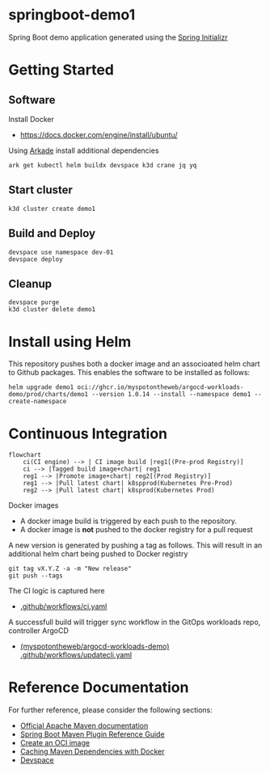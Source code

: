 # springboot-demo1

Spring Boot demo application generated using the [Spring Initializr](https://start.spring.io/)

# Getting Started

## Software

Install Docker

* https://docs.docker.com/engine/install/ubuntu/

Using [Arkade](https://arkade.dev/) install additional dependencies

```
ark get kubectl helm buildx devspace k3d crane jq yq 
```

## Start cluster

```
k3d cluster create demo1
```

## Build and Deploy

```
devspace use namespace dev-01
devspace deploy
```

## Cleanup

```
devspace purge
k3d cluster delete demo1
```

# Install using Helm

This repository pushes both a docker image and an associoated helm chart to Github packages. This enables the software to be installed as follows:

```
helm upgrade demo1 oci://ghcr.io/myspotontheweb/argocd-workloads-demo/prod/charts/demo1 --version 1.0.14 --install --namespace demo1 --create-namespace
```

# Continuous Integration

```mermaid
flowchart 
    ci(CI engine) --> | CI image build |reg1[(Pre-prod Registry)]
    ci --> |Tagged build image+chart| reg1
    reg1 --> |Promote image+chart| reg2[(Prod Registry)]
    reg1 --> |Pull latest chart| k8spprod(Kubernetes Pre-Prod)
    reg2 --> |Pull latest chart| k8sprod(Kubernetes Prod)
```

Docker images

* A docker image build is triggered by each push to the repository.
* A docker image is **not** pushed to the docker registry for a pull request

A new version is generated by pushing a tag as follows. This will result in an additional helm chart being pushed to Docker registry

```
git tag vX.Y.Z -a -m "New release"
git push --tags
```

The CI logic is captured here

* [.github/workflows/ci.yaml](.github/workflows/ci.yaml)

A successfull build will trigger sync workflow in the GitOps workloads repo, controller ArgoCD

* [(myspotontheweb/argocd-workloads-demo) .github/workflows/updatecli.yaml](https://github.com/myspotontheweb/argocd-workloads-demo/blob/main/.github/workflows/updatecli.yaml)

# Reference Documentation
For further reference, please consider the following sections:

* [Official Apache Maven documentation](https://maven.apache.org/guides/index.html)
* [Spring Boot Maven Plugin Reference Guide](https://docs.spring.io/spring-boot/docs/3.0.6/maven-plugin/reference/html/)
* [Create an OCI image](https://docs.spring.io/spring-boot/docs/3.0.6/maven-plugin/reference/html/#build-image)
* [Caching Maven Dependencies with Docker](https://www.baeldung.com/ops/docker-cache-maven-dependencies)
* [Devspace](https://www.devspace.sh/)




